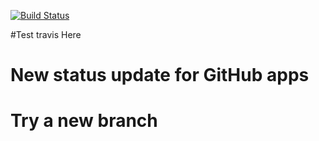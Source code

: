 [![Build Status](https://travis-ci.com/vismid86/ManUProject.svg?branch=travis-ci)](https://travis-ci.com/vismid86/ManUProject)<br /> 

#Test travis Here

# New status update for GitHub apps
# Try a new branch
